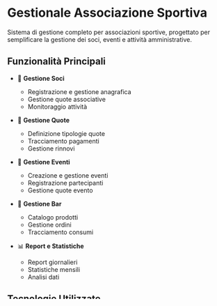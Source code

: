 # Gestionale Associazione Sportiva

Sistema di gestione completo per associazioni sportive, progettato per semplificare la gestione dei soci, eventi e attività amministrative.

## Funzionalità Principali

- 👥 **Gestione Soci**
  - Registrazione e gestione anagrafica
  - Gestione quote associative
  - Monitoraggio attività

- 🎫 **Gestione Quote**
  - Definizione tipologie quote
  - Tracciamento pagamenti
  - Gestione rinnovi

- 📅 **Gestione Eventi**
  - Creazione e gestione eventi
  - Registrazione partecipanti
  - Gestione quote evento

- 🏪 **Gestione Bar**
  - Catalogo prodotti
  - Gestione ordini
  - Tracciamento consumi

- 📊 **Report e Statistiche**
  - Report giornalieri
  - Statistiche mensili
  - Analisi dati

## Tecnologie Utilizzate

- Backend: Python Flask
- Database: PostgreSQL
- Frontend: Bootstrap, JavaScript
- Deployment: Replit

## Requisiti di Sistema

- Python 3.11+
- PostgreSQL 16+
- Browser web moderno

## Installazione

1. Clona il repository:
```bash
git clone https://github.com/lollotrd1/GESTIONALEASD.git
cd GESTIONALEASD
```

2. Installa le dipendenze:
```bash
pip install -r requirements.txt
```

3. Configura le variabili d'ambiente:
Crea un file `.env` con:
```
DATABASE_URL=postgresql://...
```

4. Inizializza il database:
```bash
flask db upgrade
```

5. Avvia l'applicazione:
```bash
python main.py
```

## Struttura del Progetto

```
GESTIONALEASD/
├── templates/          # Template HTML
├── static/            # File statici (CSS, JS)
├── migrations/        # Migrazioni database
├── main.py           # App principale
└── data_manager.py   # Gestione dati
```

## Contribuire

1. Fai un fork del repository
2. Crea un branch per la tua feature (`git checkout -b feature/AmazingFeature`)
3. Commita i tuoi cambiamenti (`git commit -m 'Add some AmazingFeature'`)
4. Pusha al branch (`git push origin feature/AmazingFeature`)
5. Apri una Pull Request

## Licenza

Distribuito sotto licenza MIT. Vedi `LICENSE` per maggiori informazioni.

## Contatti

Lorenzo - [@lollotrd1](https://github.com/lollotrd1)

Link Progetto: [https://github.com/lollotrd1/GESTIONALEASD](https://github.com/lollotrd1/GESTIONALEASD)
